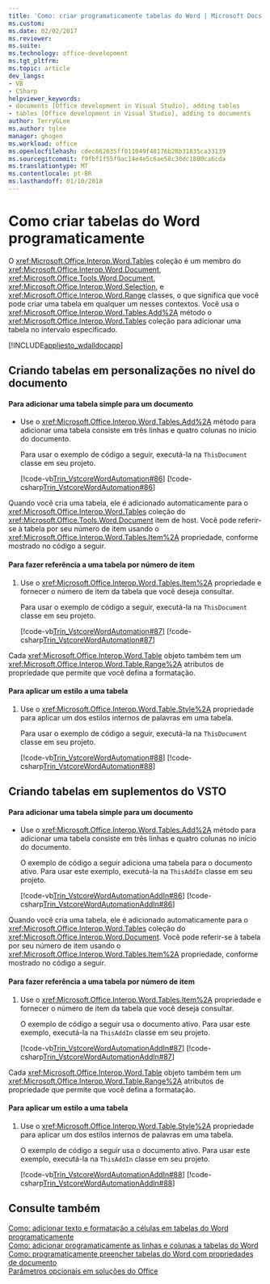 ```yaml
---
title: 'Como: criar programaticamente tabelas do Word | Microsoft Docs'
ms.custom: 
ms.date: 02/02/2017
ms.reviewer: 
ms.suite: 
ms.technology: office-development
ms.tgt_pltfrm: 
ms.topic: article
dev_langs:
- VB
- CSharp
helpviewer_keywords:
- documents [Office development in Visual Studio], adding tables
- tables [Office development in Visual Studio], adding to documents
author: TerryGLee
ms.author: tglee
manager: ghogen
ms.workload: office
ms.openlocfilehash: cdec862635ff011049f48176b28b31835ca33139
ms.sourcegitcommit: f9fbf1f55f9ac14e4e5c6ae58c30dc1800ca6cda
ms.translationtype: MT
ms.contentlocale: pt-BR
ms.lasthandoff: 01/10/2018
---
```

# <a name="how-to-programmatically-create-word-tables"></a>Como criar tabelas do Word programaticamente
  O <xref:Microsoft.Office.Interop.Word.Tables> coleção é um membro do <xref:Microsoft.Office.Interop.Word.Document>, <xref:Microsoft.Office.Tools.Word.Document>, <xref:Microsoft.Office.Interop.Word.Selection>, e <xref:Microsoft.Office.Interop.Word.Range> classes, o que significa que você pode criar uma tabela em qualquer um nesses contextos. Você usa o <xref:Microsoft.Office.Interop.Word.Tables.Add%2A> método o <xref:Microsoft.Office.Interop.Word.Tables> coleção para adicionar uma tabela no intervalo especificado.  
  
 [!INCLUDE[appliesto_wdalldocapp](../vsto/includes/appliesto-wdalldocapp-md.md)]  
  
## <a name="creating-tables-in-document-level-customizations"></a>Criando tabelas em personalizações no nível do documento  
  
#### <a name="to-add-a-simple-table-to-a-document"></a>Para adicionar uma tabela simple para um documento  
  
-   Use o <xref:Microsoft.Office.Interop.Word.Tables.Add%2A> método para adicionar uma tabela consiste em três linhas e quatro colunas no início do documento.  
  
     Para usar o exemplo de código a seguir, executá-la na `ThisDocument` classe em seu projeto.  
  
     [!code-vb[Trin_VstcoreWordAutomation#86](../vsto/codesnippet/VisualBasic/Trin_VstcoreWordAutomationVB/ThisDocument.vb#86)]
     [!code-csharp[Trin_VstcoreWordAutomation#86](../vsto/codesnippet/CSharp/Trin_VstcoreWordAutomationCS/ThisDocument.cs#86)]  
  
 Quando você cria uma tabela, ele é adicionado automaticamente para o <xref:Microsoft.Office.Interop.Word.Tables> coleção do <xref:Microsoft.Office.Tools.Word.Document> item de host. Você pode referir-se à tabela por seu número de item usando o <xref:Microsoft.Office.Interop.Word.Tables.Item%2A> propriedade, conforme mostrado no código a seguir.  
  
#### <a name="to-refer-to-a-table-by-item-number"></a>Para fazer referência a uma tabela por número de item  
  
1.  Use o <xref:Microsoft.Office.Interop.Word.Tables.Item%2A> propriedade e fornecer o número de item da tabela que você deseja consultar.  
  
     Para usar o exemplo de código a seguir, executá-la na `ThisDocument` classe em seu projeto.  
  
     [!code-vb[Trin_VstcoreWordAutomation#87](../vsto/codesnippet/VisualBasic/Trin_VstcoreWordAutomationVB/ThisDocument.vb#87)]
     [!code-csharp[Trin_VstcoreWordAutomation#87](../vsto/codesnippet/CSharp/Trin_VstcoreWordAutomationCS/ThisDocument.cs#87)]  
  
 Cada <xref:Microsoft.Office.Interop.Word.Table> objeto também tem um <xref:Microsoft.Office.Interop.Word.Table.Range%2A> atributos de propriedade que permite que você defina a formatação.  
  
#### <a name="to-apply-a-style-to-a-table"></a>Para aplicar um estilo a uma tabela  
  
1.  Use o <xref:Microsoft.Office.Interop.Word.Table.Style%2A> propriedade para aplicar um dos estilos internos de palavras em uma tabela.  
  
     Para usar o exemplo de código a seguir, executá-la na `ThisDocument` classe em seu projeto.  
  
     [!code-vb[Trin_VstcoreWordAutomation#88](../vsto/codesnippet/VisualBasic/Trin_VstcoreWordAutomationVB/ThisDocument.vb#88)]
     [!code-csharp[Trin_VstcoreWordAutomation#88](../vsto/codesnippet/CSharp/Trin_VstcoreWordAutomationCS/ThisDocument.cs#88)]  
  
## <a name="creating-tables-in-vsto-add-ins"></a>Criando tabelas em suplementos do VSTO  
  
#### <a name="to-add-a-simple-table-to-a-document"></a>Para adicionar uma tabela simple para um documento  
  
-   Use o <xref:Microsoft.Office.Interop.Word.Tables.Add%2A> método para adicionar uma tabela consiste em três linhas e quatro colunas no início do documento.  
  
     O exemplo de código a seguir adiciona uma tabela para o documento ativo. Para usar este exemplo, executá-la na `ThisAddIn` classe em seu projeto.  
  
     [!code-vb[Trin_VstcoreWordAutomationAddIn#86](../vsto/codesnippet/VisualBasic/Trin_VstcoreWordAutomationAddIn/ThisAddIn.vb#86)]
     [!code-csharp[Trin_VstcoreWordAutomationAddIn#86](../vsto/codesnippet/CSharp/Trin_VstcoreWordAutomationAddIn/ThisAddIn.cs#86)]  
  
 Quando você cria uma tabela, ele é adicionado automaticamente para o <xref:Microsoft.Office.Interop.Word.Tables> coleção do <xref:Microsoft.Office.Interop.Word.Document>. Você pode referir-se à tabela por seu número de item usando o <xref:Microsoft.Office.Interop.Word.Tables.Item%2A> propriedade, conforme mostrado no código a seguir.  
  
#### <a name="to-refer-to-a-table-by-item-number"></a>Para fazer referência a uma tabela por número de item  
  
1.  Use o <xref:Microsoft.Office.Interop.Word.Tables.Item%2A> propriedade e fornecer o número de item da tabela que você deseja consultar.  
  
     O exemplo de código a seguir usa o documento ativo. Para usar este exemplo, executá-la na `ThisAddIn` classe em seu projeto.  
  
     [!code-vb[Trin_VstcoreWordAutomationAddIn#87](../vsto/codesnippet/VisualBasic/Trin_VstcoreWordAutomationAddIn/ThisAddIn.vb#87)]
     [!code-csharp[Trin_VstcoreWordAutomationAddIn#87](../vsto/codesnippet/CSharp/Trin_VstcoreWordAutomationAddIn/ThisAddIn.cs#87)]  
  
 Cada <xref:Microsoft.Office.Interop.Word.Table> objeto também tem um <xref:Microsoft.Office.Interop.Word.Table.Range%2A> atributos de propriedade que permite que você defina a formatação.  
  
#### <a name="to-apply-a-style-to-a-table"></a>Para aplicar um estilo a uma tabela  
  
1.  Use o <xref:Microsoft.Office.Interop.Word.Table.Style%2A> propriedade para aplicar um dos estilos internos de palavras em uma tabela.  
  
     O exemplo de código a seguir usa o documento ativo. Para usar este exemplo, executá-la na `ThisAddIn` classe em seu projeto.  
  
     [!code-vb[Trin_VstcoreWordAutomationAddIn#88](../vsto/codesnippet/VisualBasic/Trin_VstcoreWordAutomationAddIn/ThisAddIn.vb#88)]
     [!code-csharp[Trin_VstcoreWordAutomationAddIn#88](../vsto/codesnippet/CSharp/Trin_VstcoreWordAutomationAddIn/ThisAddIn.cs#88)]  
  
## <a name="see-also"></a>Consulte também  
 [Como: adicionar texto e formatação a células em tabelas do Word programaticamente](../vsto/how-to-programmatically-add-text-and-formatting-to-cells-in-word-tables.md)   
 [Como: adicionar programaticamente as linhas e colunas a tabelas do Word](../vsto/how-to-programmatically-add-rows-and-columns-to-word-tables.md)   
 [Como: programaticamente preencher tabelas do Word com propriedades de documento](../vsto/how-to-programmatically-populate-word-tables-with-document-properties.md)   
 [Parâmetros opcionais em soluções do Office](../vsto/optional-parameters-in-office-solutions.md)  
  
  